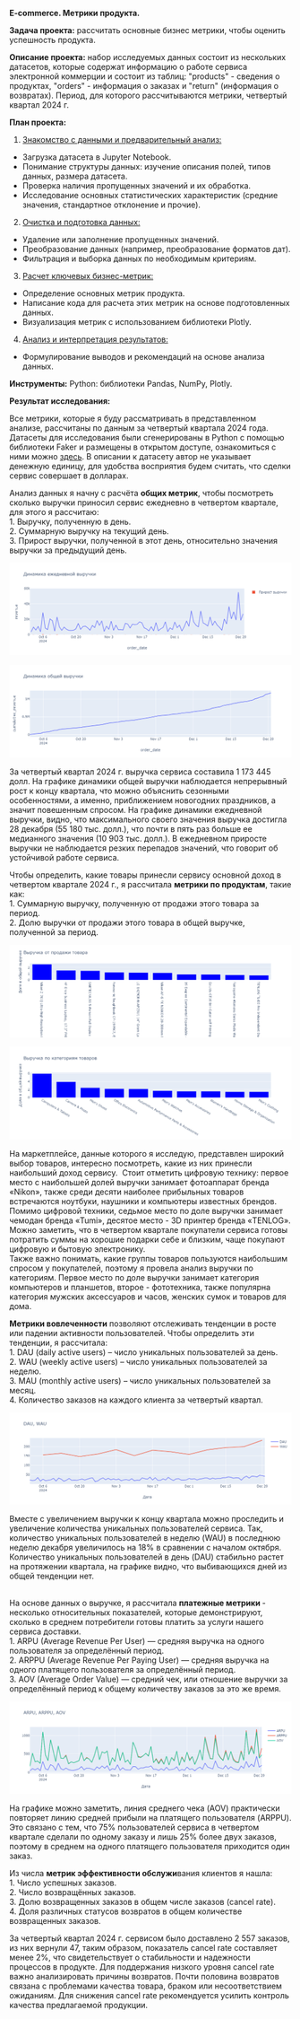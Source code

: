 <p><strong>E-commerce. Метрики продукта.</strong></p>
<p><strong>Задача проекта:</strong> рассчитать основные бизнес метрики, чтобы оценить успешность продукта.</p>
<p><strong>Описание проекта:</strong> набор исследуемых данных состоит из нескольких датасетов, которые содержат информацию о работе сервиса электронной коммерции и состоит из таблиц: "products" - сведения о продуктах, "orders" - информация о заказах и "return" (информация о возвратах). Период, для которого рассчитываются метрики, четвертый квартал 2024 г.</p>
<p><strong>План проекта:</strong></p>
<ol>
<li><u> Знакомство с данными и предварительный анализ:</u></li>
</ol>
<ul>
<li>Загрузка датасета в Jupyter Notebook.</li>
<li>Понимание структуры данных: изучение описания полей, типов данных, размера датасета.</li>
<li>Проверка наличия пропущенных значений и их обработка.</li>
<li>Исследование основных статистических характеристик (средние значения, стандартное отклонение и прочие).&nbsp;</li>
</ul>
<ol start="2">
<li><u> Очистка и подготовка данных:</u></li>
</ol>
<ul>
<li>Удаление или заполнение пропущенных значений.</li>
<li>Преобразование данных (например, преобразование форматов дат).</li>
<li>Фильтрация и выборка данных по необходимым критериям.&nbsp;</li>
</ul>
<ol start="3">
<li><u> Расчет ключевых бизнес-метрик:</u></li>
</ol>
<ul>
<li>Определение основных метрик продукта.</li>
<li>Написание кода для расчета этих метрик на основе подготовленных данных.</li>
<li>Визуализация метрик с использованием библиотеки Plotly.&nbsp;</li>
</ul>
<ol start="4">
<li><u> Анализ и интерпретация результатов:</u></li>
</ol>
<ul>
<li>Формулирование выводов и рекомендаций на основе анализа данных.</li>
</ul>
<p><strong>Инструменты:</strong> Python: библиотеки Pandas, NumPy, Plotly.</p>
<p><strong>Результат исследования:</strong></p>
<p>Все метрики, которые я буду рассматривать в представленном анализе, рассчитаны по данным за четвертый квартала 2024 года. Датасеты для исследования были сгенерированы в Python с помощью библиотеки Faker и размещены в открытом доступе, ознакомиться с ними можно <a href="https://www.kaggle.com/datasets/deepowerz/e-commerce-database-100-000-product?select=Products.csv">здесь</a>. В описании к датасету автор не указывает денежную единицу, для удобства восприятия будем считать, что сделки сервис совершает в долларах.</p>
<p>Анализ данных я начну с расчёта <strong>общих метрик</strong>, чтобы посмотреть сколько выручки приносил сервис ежедневно в четвертом квартале, для этого я рассчитаю:<br />1. Выручку, полученную в день.<br />2. Суммарную выручку на текущий день.<br />3. Прирост выручки, полученной в этот день, относительно значения выручки за предыдущий день.</p>
<p><img src="Динамика ежедневной выручки.png" /></p>
<p><img src="Динамика общей выручки.png" /></p>
<p>За четвертый квартал 2024 г. выручка сервиса составила 1&nbsp;173&nbsp;445 долл. На графике динамики общей выручки наблюдается непрерывный рост к концу квартала, что можно объяснить сезонными особенностями, а именно, приближением новогодних праздников, а значит повешенным спросом. На графике динамики ежедневной выручки, видно, что максимального своего значения выручка достигла 28 декабря (55&nbsp;180 тыс. долл.), что почти в пять раз больше ее медианного значения (10&nbsp;903 тыс. долл.). В ежедневном приросте выручки не наблюдается резких перепадов значений, что говорит об устойчивой работе сервиса.</p>
<p>Чтобы определить, какие товары принесли сервису основной доход в четвертом квартале 2024 г., я рассчитала <strong>метрики по продуктам</strong>, такие как: <br />1. Суммарную выручку, полученную от продажи этого товара за период.<br />2. Долю выручки от продажи этого товара в общей выручке, полученной за период.</p>
<p><img src="Выручка от продажи товара.png" /></p>
<p><img src="Выручка по категориям товаров.png" /></p>
<p>На маркетплейсе, данные которого я исследую, представлен широкий выбор товаров, интересно посмотреть, какие из них принесли наибольший доход сервису.&nbsp; Стоит отметить цифровую технику: первое место с наибольшей долей выручки занимает фотоаппарат бренда &laquo;Nikon&raquo;, также среди десяти наиболее прибыльных товаров встречаются ноутбуки, наушники и компьютеры известных брендов. Помимо цифровой техники, седьмое место по доле выручки занимает чемодан бренда &laquo;Tumi&raquo;, десятое место - 3D принтер бренда &laquo;TENLOG&raquo;. Можно заметить, что в четвертом квартале покупатели сервиса готовы потратить суммы на хорошие подарки себе и близким, чаще покупают цифровую и бытовую электронику.<br />Также важно понимать, какие группы товаров пользуются наибольшим спросом у покупателей, поэтому я провела анализ выручки по категориям. Первое место по доле выручки занимает категория компьютеров и планшетов, второе - фототехника, также популярна категория мужских аксессуаров и часов, женских сумок и товаров для дома.</p>
<p><strong>Метрики вовлеченности</strong> позволяют отслеживать тенденции в росте или падении активности пользователей. Чтобы определить эти тенденции, я рассчитала:<br />1. DAU (daily active users) &ndash; число уникальных пользователей за день.<br />2. WAU (weekly active users) &ndash; число уникальных пользователей за неделю.<br />3. MAU (monthly active users) &ndash; число уникальных пользователей за месяц.<br />4. Количество заказов на каждого клиента за четвертый квартал.</p>
<p><img src="DAU, WAU.png" /></p>
<p>Вместе с увеличением выручки к концу квартала можно проследить и увеличение количества уникальных пользователей сервиса. Так, количество уникальных пользователей в неделю (WAU) в последнюю неделю декабря увеличилось на 18% в сравнении с началом октября. Количество уникальных пользователей в день (DAU) стабильно растет на протяжении квартала, на графике видно, что выбивающихся дней из общей тенденции нет.<br /><br /></p>
<p>На основе данных о выручке, я рассчитала <strong>платежные метрики </strong>- несколько относительных показателей, которые демонстрируют, сколько в среднем потребители готовы платить за услуги нашего сервиса доставки. <br />1. ARPU (Average Revenue Per User) &mdash; средняя выручка на одного пользователя за определённый период.<br />2. ARPPU (Average Revenue Per Paying User) &mdash; средняя выручка на одного платящего пользователя за определённый период.<br />3. AOV (Average Order Value) &mdash; средний чек, или отношение выручки за определённый период к общему количеству заказов за это же время.</p>
<p><img src="ARPU, ARPPU, AOV.png" /></p>
<p>На графике можно заметить, линия среднего чека (AOV) практически повторяет линию средней прибыли на платящего пользователя (ARPPU). Это связано с тем, что 75% пользователей сервиса в четвертом квартале сделали по одному заказу и лишь 25% более двух заказов, поэтому в среднем на одного платящего пользователя приходится один заказ.</p>
<p>Из числа <strong>метрик эффективности обслужи</strong>вания клиентов я нашла:<br />1. Число успешных заказов.<br />2. Число возвращённых заказов.<br />3. Долю возвращенных заказов в общем числе заказов (cancel rate).<br />4. Доля различных статусов возвратов в общем количестве возвращенных заказов.</p>
<p>За четвертый квартал 2024 г. сервисом было доставлено 2&nbsp;557 заказов, из них вернули 47, таким образом, показатель cancel rate составляет менее 2%, что свидетельствует о стабильности и надежности процессов в продукте. Для поддержания низкого уровня cancel rate важно анализировать причины возвратов. Почти половина возвратов связана с проблемами качества товара, браком или несоответствием ожиданиям. Для снижения cancel rate рекомендуется усилить контроль качества предлагаемой продукции.</p>
